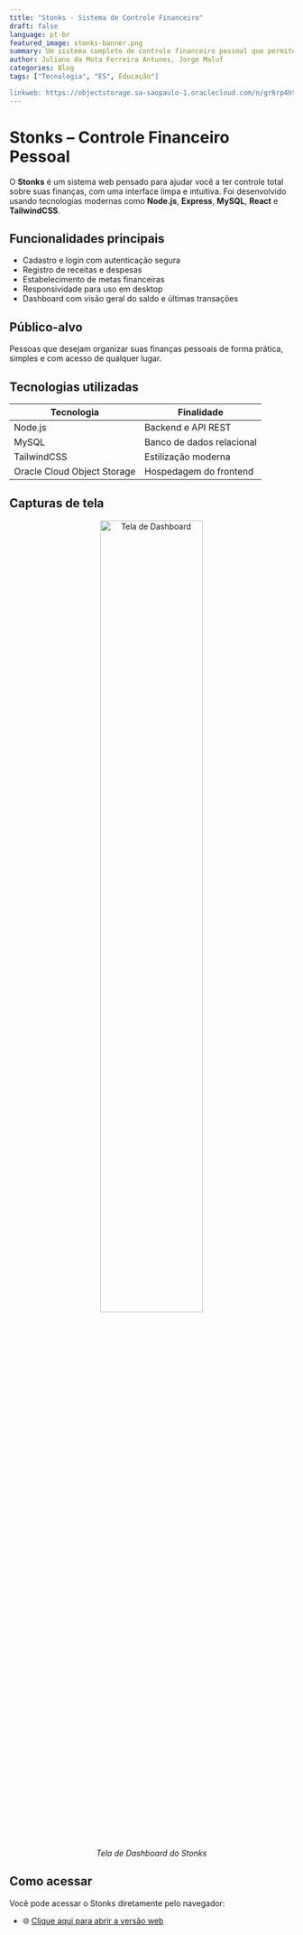 ```yaml
---
title: "Stonks - Sistema de Controle Financeiro"
draft: false
language: pt-br
featured_image: stonks-banner.png 
summary: Um sistema completo de controle financeiro pessoal que permite registrar receitas, despesas, definir metas, acompanhar relatórios e organizar sua vida financeira de forma intuitiva.
author: Juliano da Mota Ferreira Antunes, Jorge Maluf
categories: Blog
tags: ["Tecnologia", "ES", Educação"]

linkweb: https://objectstorage.sa-saopaulo-1.oraclecloud.com/n/gr6rp4htmbtt/b/stonks2/o/login.html
---
```


# Stonks – Controle Financeiro Pessoal

O **Stonks** é um sistema web pensado para ajudar você a ter controle total sobre suas finanças, com uma interface limpa e intuitiva. Foi desenvolvido usando tecnologias modernas como **Node.js**, **Express**, **MySQL**, **React** e **TailwindCSS**.

## Funcionalidades principais

- Cadastro e login com autenticação segura  
- Registro de receitas e despesas  
- Estabelecimento de metas financeiras  
- Responsividade para uso em desktop  
- Dashboard com visão geral do saldo e últimas transações  

## Público-alvo

Pessoas que desejam organizar suas finanças pessoais de forma prática, simples e com acesso de qualquer lugar.

## Tecnologias utilizadas

| Tecnologia                | Finalidade                       |
|--------------------------|----------------------------------|
| Node.js                  | Backend e API REST               |
| MySQL                    | Banco de dados relacional        |       |
| TailwindCSS              | Estilização moderna              |               |
| Oracle Cloud Object Storage | Hospedagem do frontend       |

## Capturas de tela

<div align="center">
  <img src="dashboard.png" alt="Tela de Dashboard" width="60%">
  <p><em>Tela de Dashboard do Stonks</em></p>
</div>

## Como acessar

Você pode acessar o Stonks diretamente pelo navegador:

- 🌐 [Clique aqui para abrir a versão web](https://objectstorage.sa-saopaulo-1.oraclecloud.com/n/gr6rp4htmbtt/b/stonks2/o/login.html)
